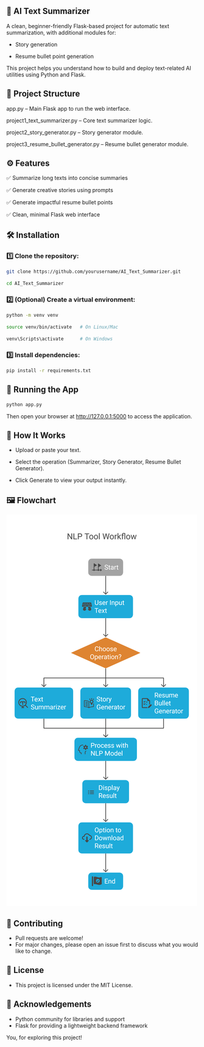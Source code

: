 ## 🚀 AI Text Summarizer
A clean, beginner-friendly Flask-based project for automatic text summarization, with additional modules for:

- Story generation

- Resume bullet point generation

This project helps you understand how to build and deploy text-related AI utilities using Python and Flask.

## 📂 Project Structure
app.py – Main Flask app to run the web interface.

project1_text_summarizer.py – Core text summarizer logic.

project2_story_generator.py – Story generator module.

project3_resume_bullet_generator.py – Resume bullet generator module.

## ⚙️ Features
✅ Summarize long texts into concise summaries

✅ Generate creative stories using prompts

✅ Generate impactful resume bullet points

✅ Clean, minimal Flask web interface

## 🛠️ Installation
### 1️⃣ Clone the repository:
```bash
git clone https://github.com/yourusername/AI_Text_Summarizer.git
```
```bash
cd AI_Text_Summarizer
```
### 2️⃣ (Optional) Create a virtual environment:
```bash
python -m venv venv
```
```bash
source venv/bin/activate   # On Linux/Mac
```
```bash
venv\Scripts\activate      # On Windows
```
### 3️⃣ Install dependencies:
```bash
pip install -r requirements.txt
```
## 🚀 Running the App
```bash
python app.py
```
Then open your browser at http://127.0.0.1:5000 to access the application.

## 🧩 How It Works
- Upload or paste your text.

- Select the operation (Summarizer, Story Generator, Resume Bullet Generator).

- Click Generate to view your output instantly.

## 🖼️ Flowchart

![AI Text Summarizer Flowchart](https://raw.githubusercontent.com/solaiprakashv/AI_Text_Summarizer/de61cadbf112c52887b8c13edc1149c5e620a3f1/_-%20visual%20selection.png)


## 🤝 Contributing
- Pull requests are welcome!
- For major changes, please open an issue first to discuss what you would like to change.

## 📄 License
- This project is licensed under the MIT License.

## 🙌 Acknowledgements
- Python community for libraries and support
- Flask for providing a lightweight backend framework

You, for exploring this project!
